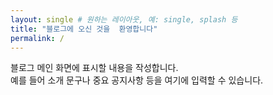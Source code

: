 ```yaml
---
layout: single # 원하는 레이아웃, 예: single, splash 등
title: "블로그에 오신 것을  환영합니다"
permalink: /
---
```


블로그 메인 화면에 표시할 내용을 작성합니다.  
 예를 들어 소개 문구나 중요 공지사항 등을 여기에 입력할 수 있습니다.
